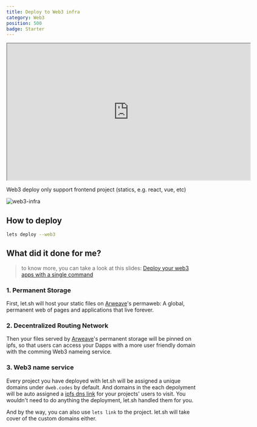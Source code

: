 ```yaml
---
title: Deploy to Web3 infra
category: Web3
position: 500
badge: Starter
---
```


<iframe width="640" height="360"
src="https://www.youtube.com/embed/luSII1dRAZo">
</iframe>

<alert type="warning">

Web3 deploy only support frontend project (statics, e.g. react, vue, etc)

</alert>

![web3-infra](/img/web3-infra.jpg)

## How to deploy

```bash
lets deploy --web3
```

## What did it done for me?

> to know more, you can take a look at this slides: [Deploy your web3 apps with a single command](https://docs.google.com/presentation/d/1iAZWSa41X3VPdm_IjDEyz-YPM3H8blJe3VFjFhg5ks4/edit#slide=id.p)

### 1. Permanent Storage

First, let.sh will host your static files on [Arweave](https://www.arweave.org/)'s permaweb: A global, permanent web of pages and applications that live forever.

### 2. Decentralized Routing Network

Then your files served by [Arweave](https://www.arweave.org/)'s permanent storage will be pinned on ipfs, so that users can access your Dapps with a more user friendly domain with the comming Web3 nameing service.

### 3. Web3 name service

Every project you have deployed with let.sh will be assigned a unique domains under `dweb.codes` by default. And domains in the each depolyment will be auto assigned a [ipfs dns link](https://docs.ipfs.io/concepts/dnslink/) for your projects' users to visit.
You wouldn't need to do anything the deployment, let.sh handled them for you.

And by the way, you can also use `lets link` to the project. let.sh will take cover of the custom domains either.
